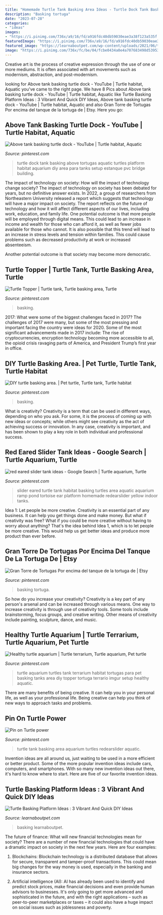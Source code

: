```yaml
---
title: "Homemade Turtle Tank Basking Area Ideas - Turtle Dock Tank Basking Above Tortugas Aquatic Turtles Platform Habitat Aquarium Diy Area Para Tanks Setup Estanque Pvc Bridge Building"
description: "Basking tortuga"
date: "2023-07-28"
categories:
- "ideas"
images:
- "https://i.pinimg.com/736x/a9/16/fd/a916fdc40db59030eae3a38f123a535f.jpg"
featuredImage: "https://i.pinimg.com/736x/a9/16/fd/a916fdc40db59030eae3a38f123a535f.jpg"
featured_image: "https://learnaboutpet.com/wp-content/uploads/2021/06/turtle-basking-platform-ideas-easy-homemade-turtle-dock-1536x1020.jpg"
image: "https://i.pinimg.com/736x/fc/be/04/fcbe0434a0e4a707683498d539533565--red-eared-slider-tank-red-eared-slider-turtle-habitat.jpg"
---
```



Creative art is the process of creative expression through the use of one or more mediums. It is often associated with art movements such as modernism, abstraction, and post-modernism.

	

		
looking for Above tank basking turtle dock - YouTube | Turtle habitat, Aquatic you've came to the right page. We have 8 Pics about Above tank basking turtle dock - YouTube | Turtle habitat, Aquatic like Turtle Basking Platform Ideas : 3 Vibrant And Quick DIY Ideas, Above tank basking turtle dock - YouTube | Turtle habitat, Aquatic and also Gran Torre de Tortugas Por encima del tanque de la tortuga de | Etsy. Here you go:
		
    
## Above Tank Basking Turtle Dock - YouTube | Turtle Habitat, Aquatic

<img loading=lazy src="https://i.pinimg.com/736x/28/c2/9b/28c29b7fc3ab54e928a52b34d2f548dc.jpg" onerror="this.onerror=null;this.src='https://tse3.mm.bing.net/th?id=OIP.1X_I76OTgKBy3oMZq1_xEQHaFj&amp;pid=15.1';" alt="Above tank basking turtle dock - YouTube | Turtle habitat, Aquatic">

_Source: pinterest.com_

>turtle dock tank basking above tortugas aquatic turtles platform habitat aquarium diy area para tanks setup estanque pvc bridge building. 

	

The impact of technology on society: How will the impact of technology change society?
The impact of technology on society has been debated for years, but no definitive answer exists. In 2022, a group of researchers from Northeastern University released a report which suggests that technology will have a major impact on society. The report reflects on the future of technology and how it will affect different aspects of our lives, including work, education, and family life. 
One potential outcome is that more people will be employed through digital means. This could lead to an increase in income and wealth for those who can afford it, as well as fewer jobs available for those who cannot. It is also possible that this trend will lead to an increase in stress levels and tension within families. This could cause problems such as decreased productivity at work or increased absenteeism. 

Another potential outcome is that society may become more democratic.

    
## Turtle Topper | Turtle Tank, Turtle Basking Area, Turtle

<img loading=lazy src="https://i.pinimg.com/originals/53/84/96/5384963e3522f56d0f982ee60a406dc5.jpg" onerror="this.onerror=null;this.src='https://tse2.mm.bing.net/th?id=OIP.toNOE2XcxvOTM4p20b7uygHaFj&amp;pid=15.1';" alt="Turtle Topper | Turtle tank, Turtle basking area, Turtle">

_Source: pinterest.com_

>basking. 

	

2017: What were some of the biggest challenges faced in 2017?
The challenges of 2017 were many, but some of the most pressing and important facing the country were ideas for 2020. Some of the most significant advancements made in 2017 include: The rise of cryptocurrencies, encryption technology becoming more accessible to all, the opioid crisis ravaging parts of America, and President Trump’s first year in office.

    
## DIY Turtle Basking Area. | Pet Turtle, Turtle Tank, Turtle Habitat

<img loading=lazy src="https://i.pinimg.com/736x/d6/a6/f5/d6a6f5fef8b515bea60e681c2f0da4dd.jpg" onerror="this.onerror=null;this.src='https://tse3.mm.bing.net/th?id=OIP.YCOCiFrtpS8NmfzmY7HtpAHaFj&amp;pid=15.1';" alt="DIY turtle basking area. | Pet turtle, Turtle tank, Turtle habitat">

_Source: pinterest.com_

>basking. 

	

What is creativity?
Creativity is a term that can be used in different ways, depending on who you ask. For some, it is the process of coming up with new ideas or concepts; while others might see creativity as the act of achieving success or innovation. In any case, creativity is important, and has been shown to play a key role in both individual and professional success.

    
## Red Eared Slider Tank Ideas - Google Search | Turtle Aquarium, Turtle

<img loading=lazy src="https://i.pinimg.com/736x/fc/be/04/fcbe0434a0e4a707683498d539533565--red-eared-slider-tank-red-eared-slider-turtle-habitat.jpg" onerror="this.onerror=null;this.src='https://tse1.mm.bing.net/th?id=OIP.Y5ZdvxTxHipw0IQOGZ0LBQHaE6&amp;pid=15.1';" alt="red eared slider tank ideas - Google Search | Turtle aquarium, Turtle">

_Source: pinterest.com_

>slider eared turtle tank habitat basking turtles area aquatic aquarium ramp pond tortoise ear platform homemade redearslider yellow indoor tanks. 

	

Idea 1: Let people be more creative.
Creativity is an essential part of any business. It can help you get things done and make money. But what if creativity was free? What if you could be more creative without having to worry about anything? That's the idea behind Idea 1, which is to let people be more creative. This would help us get better ideas and produce more product than ever before.

    
## Gran Torre De Tortugas Por Encima Del Tanque De La Tortuga De | Etsy

<img loading=lazy src="https://i.pinimg.com/736x/a9/16/fd/a916fdc40db59030eae3a38f123a535f.jpg" onerror="this.onerror=null;this.src='https://tse4.mm.bing.net/th?id=OIP.NYtoW4x7NdTOVtZBPdzYOwHaHa&amp;pid=15.1';" alt="Gran Torre de Tortugas Por encima del tanque de la tortuga de | Etsy">

_Source: pinterest.com_

>basking tortuga. 

	

So how do you increase your creativity?
Creativity is a key part of any person's arsenal and can be increased through various means. One way to increase creativity is through use of creativity tools. Some tools include brainstorming, focus groups, and creative writing. Other means of creativity include painting, sculpture, dance, and music.

    
## Healthy Turtle Aquarium | Turtle Terrarium, Turtle Aquarium, Pet Turtle

<img loading=lazy src="https://i.pinimg.com/736x/9f/69/26/9f69263eef9ed87174d2c0d64b7a15b6.jpg" onerror="this.onerror=null;this.src='https://tse1.mm.bing.net/th?id=OIP.B7WV4sb0HiwT4P42MPSmRwHaFj&amp;pid=15.1';" alt="Healthy turtle aquarium | Turtle terrarium, Turtle aquarium, Pet turtle">

_Source: pinterest.com_

>turtle aquarium turtles tank terrarium habitat tortugas para pet basking tanks area diy topper tortuga terrario imgur setup healthy aquatic. 

	

There are many benefits of being creative. It can help you in your personal life, as well as your professional life. Being creative can help you think of new ways to approach tasks and problems.

    
## Pin On Turtle Power

<img loading=lazy src="https://i.pinimg.com/736x/0f/c1/23/0fc1235f2926428afb1a31da8b886a37--turtle-care-turtle-tanks.jpg" onerror="this.onerror=null;this.src='https://tse2.mm.bing.net/th?id=OIP.YsnSXtk4ZOankcEqGLHwtQHaFj&amp;pid=15.1';" alt="Pin on Turtle power">

_Source: pinterest.com_

>turtle tank basking area aquarium turtles redearslider aquatic. 

	

Invention ideas are all around us, just waiting to be used in a more efficient or better product. Some of the more popular invention ideas include cars, computers, and smartphones. With so many new invention ideas out there, it's hard to know where to start. Here are five of our favorite invention ideas.

    
## Turtle Basking Platform Ideas : 3 Vibrant And Quick DIY Ideas

<img loading=lazy src="https://learnaboutpet.com/wp-content/uploads/2021/06/turtle-basking-platform-ideas-easy-homemade-turtle-dock-1536x1020.jpg" onerror="this.onerror=null;this.src='https://tse1.mm.bing.net/th?id=OIP.YAVDKUnaKvBM6GmQx9L_JgHaE6&amp;pid=15.1';" alt="Turtle Basking Platform Ideas : 3 Vibrant And Quick DIY Ideas">

_Source: learnaboutpet.com_

>basking learnaboutpet. 

	

The future of finance: What will new financial technologies mean for society?
There are a number of new financial technologies that could have a dramatic impact on society in the next few years. Here are four examples:
1. Blockchains: Blockchain technology is a distributed database that allows for secure, transparent and tamper-proof transactions. This could mean big changes for the way money is used, especially in the banking and insurance sectors.

2. Artificial intelligence (AI): AI has already been used to identify and predict stock prices, make financial decisions and even provide human advisors to businesses. It's only going to get more advanced and sophisticated in the future, and with the right applications – such as peer-to-peer marketplaces or taxes – it could also have a huge impact on social issues such as joblessness and poverty.



